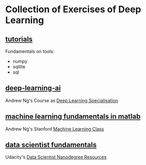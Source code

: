 # Collection of Exercises of Deep Learning

## [tutorials](https://github.com/Caruso33/data_science_fundamentals/tree/master/_tutorials)

Fundamentals on tools:

- numpy
- sqllite
- sql

## [deep-learning-ai](https://github.com/Caruso33/data_science_fundamentals/tree/master/deep-learning-ai)

Andrew Ng's Course as [Deep Learning Specialisation](https://www.deeplearning.ai/)

## [machine learning fundamentals in matlab](https://github.com/Caruso33/data_science_fundamentals/tree/master/stanford_machine_learning)

Andrew Ng's Stanford [Machine Learning Class](https://www.coursera.org/learn/machine-learning)

## [data scientist fundamentals](https://github.com/Caruso33/data_science_fundamentals/tree/master/udacity_data_science)

Udacity's [Data Scientist Nanodegree Resources](https://www.udacity.com/course/data-scientist-nanodegree--nd025)
